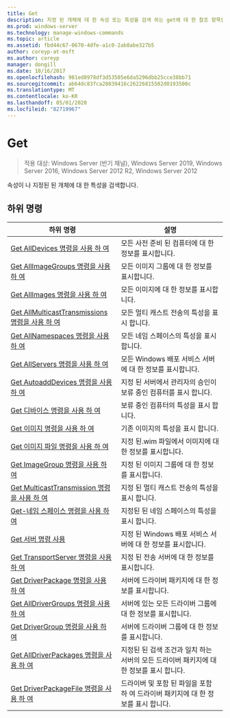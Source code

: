 ```yaml
---
title: Get
description: 지정 된 개체에 대 한 속성 또는 특성을 검색 하는 get에 대 한 참조 항목입니다.
ms.prod: windows-server
ms.technology: manage-windows-commands
ms.topic: article
ms.assetid: fbd44c67-0670-4dfe-a1c0-2ab8abe327b5
author: coreyp-at-msft
ms.author: coreyp
manager: dongill
ms.date: 10/16/2017
ms.openlocfilehash: 981ed8978df3d53505e6da5296dbb25cce38bb71
ms.sourcegitcommit: ab64dc83fca28039416c26226815502d0193500c
ms.translationtype: MT
ms.contentlocale: ko-KR
ms.lasthandoff: 05/01/2020
ms.locfileid: "82719967"
---
```

# <a name="get"></a>Get

> 적용 대상: Windows Server (반기 채널), Windows Server 2019, Windows Server 2016, Windows Server 2012 R2, Windows Server 2012

속성이 나 지정된 된 개체에 대 한 특성을 검색합니다.

## <a name="subcommands"></a>하위 명령
|하위 명령|설명|
|-------|--------|
|[Get AllDevices 명령을 사용 하 여](using-the-get-alldevices-command.md)|모든 사전 준비 된 컴퓨터에 대 한 정보를 표시합니다.|
|[Get AllImageGroups 명령을 사용 하 여](using-the-get-allimagegroups-command.md)|모든 이미지 그룹에 대 한 정보를 표시합니다.|
|[Get AllImages 명령을 사용 하 여](using-the-get-allimages-command.md)|모든 이미지에 대 한 정보를 표시합니다.|
|[Get AllMulticastTransmissions 명령을 사용 하 여](using-the-get-allmulticasttransmissions-command.md)|모든 멀티 캐스트 전송의 특성을 표시 합니다.|
|[Get AllNamespaces 명령을 사용 하 여](using-the-get-allnamespaces-command.md)|모든 네임 스페이스의 특성을 표시 합니다.|
|[Get AllServers 명령을 사용 하 여](using-the-get-allservers-command.md)|모든 Windows 배포 서비스 서버에 대 한 정보를 표시합니다.|
|[Get AutoaddDevices 명령을 사용 하 여](using-the-get-autoadddevices-command.md)|지정 된 서버에서 관리자의 승인이 보류 중인 컴퓨터를 표시 합니다.|
|[Get 디바이스 명령을 사용 하 여](using-the-get-device-command.md)|보류 중인 컴퓨터의 특성을 표시 합니다.|
|[Get 이미지 명령을 사용 하 여](using-the-get-image-command.md)|기존 이미지의 특성을 표시 합니다.|
|[Get 이미지 파일 명령을 사용 하 여](using-the-get-imagefile-command.md)|지정 된.wim 파일에서 이미지에 대 한 정보를 표시합니다.|
|[Get ImageGroup 명령을 사용 하 여](using-the-get-imagegroup-command.md)|지정 된 이미지 그룹에 대 한 정보를 표시합니다.|
|[Get MulticastTransmission 명령을 사용 하 여](using-the-get-multicasttransmission-command.md)|지정 된 멀티 캐스트 전송의 특성을 표시 합니다.|
|[Get-네임 스페이스 명령을 사용 하 여](using-the-get-namespace-command.md)|지정된 된 네임 스페이스의 특성을 표시 합니다.|
|[Get 서버 명령 사용](using-the-get-server-command.md)|지정 된 Windows 배포 서비스 서버에 대 한 정보를 표시합니다.|
|[Get TransportServer 명령을 사용 하 여](using-the-get-transportserver-command.md)|지정 된 전송 서버에 대 한 정보를 표시합니다.|
|[Get DriverPackage 명령을 사용 하 여](using-the-get-driverpackage-command.md)|서버에 드라이버 패키지에 대 한 정보를 표시합니다.|
|[Get AllDriverGroups 명령을 사용 하 여](using-the-get-alldrivergroups-command.md)|서버에 있는 모든 드라이버 그룹에 대 한 정보를 표시합니다.|
|[Get DriverGroup 명령을 사용 하 여](using-the-get-drivergroup-command.md)|서버에 드라이버 그룹에 대 한 정보를 표시합니다.|
|[Get AllDriverPackages 명령을 사용 하 여](using-the-get-alldriverpackages-command.md)|지정된 된 검색 조건과 일치 하는 서버의 모든 드라이버 패키지에 대 한 정보를 표시 합니다.|
|[Get DriverPackageFile 명령을 사용 하 여](using-the-get-driverpackagefile-command.md)|드라이버 및 포함 된 파일을 포함 하 여 드라이버 패키지에 대 한 정보를 표시 합니다.|
